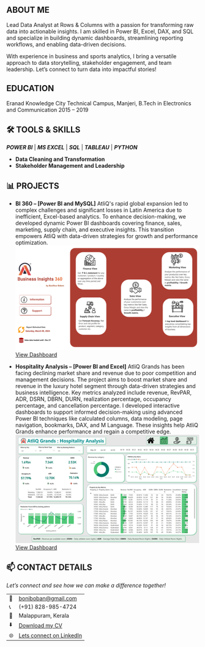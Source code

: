 <!--Section 1: Introduction-->
## ABOUT ME

Lead Data Analyst at Rows & Columns with a passion for transforming raw data into actionable insights. 
I am skilled in Power BI, Excel, DAX, and SQL and specialize in building dynamic dashboards, streamlining reporting workflows, and enabling data-driven decisions.

With experience in business and sports analytics, I bring a versatile approach to data storytelling, stakeholder engagement, and team leadership. 
Let’s connect to turn data into impactful stories!

<!--Mention Projects-->

## EDUCATION

Eranad Knowledge City Technical
Campus, Manjeri, B.Tech in Electronics and Communication 2015 – 2019

## 🛠 TOOLS & SKILLS

***POWER BI*** | ***MS EXCEL*** | ***SQL*** | ***TABLEAU*** | ***PYTHON*** 
- **Data Cleaning and Transformation**
- **Stakeholder Management and Leadership**

<!-- Relevent Skills-->

## 📊 PROJECTS

- **BI 360 – [Power BI and MySQL]**
  AtliQ's rapid global expansion led to complex challenges and significant losses in Latin America due to inefficient, Excel-based analytics. To enhance decision-making, we developed dynamic Power BI dashboards covering finance, sales, marketing, supply chain, and executive insights. This transition empowers AtliQ with data-driven strategies for growth and performance optimization. 
![image](1.png)
[View Dashboard](https://app.powerbi.com/view?r=eyJrIjoiYWExYzc0MTAtODU3NS00OTZhLWEwZjEtYzBjNTRjNjViODUwIiwidCI6ImM2ZTU0OWIzLTVmNDUtNDAzMi1hYWU5LWQ0MjQ0ZGM1YjJjNCJ9)

- **Hospitality Analysis – [Power BI and Excel]**
  AtliQ Grands has been facing declining market share and revenue due to poor competition and management decisions. The project aims to boost market share and revenue in the luxury hotel segment through data-driven strategies and business intelligence. Key metrics analyzed include revenue, RevPAR, ADR, DSRN, DBRN, DURN, realization percentage, occupancy percentage, and cancellation percentage. I developed interactive dashboards to support informed decision-making using advanced Power BI techniques like calculated columns, data modeling, page navigation, bookmarks, DAX, and M Language. These insights help AtliQ Grands enhance performance and regain a competitive edge.
![image](H2.png)
[View Dashboard](https://app.powerbi.com/view?r=eyJrIjoiODE4NDQyNTMtOTJmZC00MjRiLWI4MWUtNTFlZGRhZDIwYjQ3IiwidCI6ImM2ZTU0OWIzLTVmNDUtNDAzMi1hYWU5LWQ0MjQ0ZGM1YjJjNCJ9&pageName=931b63cfc48963c6886a)
 
<!--Contact -->

## 📫 CONTACT DETAILS

*Let’s connect and see how we can make a difference together!*
<table>
  <tbody>
    <tr>
      <td>📧</td>
      <td><a href="boniboban@gmail.com">boniboban@gmail.com</a></td>
    </tr>
    <tr>
      <td>📞</td>
      <td>(+91) 828-985-4724</td>
    </tr>
    <tr>
      <td>📍</td>
      <td>Malappuram, Kerala</td>
    </tr>
    <tr>
      <td>⬇️</td>
      <td><a href="">Download my CV</a></td>
    </tr>
    <tr>
      <td>🌐</td>
      <td><a href="www.linkedin.com/in/boniboban">Lets connect on LinkedIn</a></td>
    </tr>
    </tr>
  </tbody>
</table>


